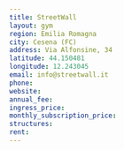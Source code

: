 ```yaml
---
title: StreetWall
layout: gym
region: Emilia Romagna
city: Cesena (FC)
address: Via Alfonsine, 34
latitude: 44.150481
longitude: 12.243045
email: info@streetwall.it
phone: 
website: 
annual_fee: 
ingress_price: 
monthly_subscription_price: 
structures: 
rent: 
---
```


